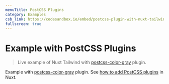 ```yaml
---
menuTitle: PostCSS Plugins
category: Examples
csb_link: https://codesandbox.io/embed/postcss-plugin-with-nuxt-tailwind-gyfo8
fullscreen: true
---
```


<!-- TODO: Replace with another postcss plugin as tailwind supports gray colors natively. -->
# Example with PostCSS Plugins

> Live example of Nuxt Tailwind with [postcss-color-gray](https://github.com/postcss/postcss-color-gray) plugin.

<!-- TODO: update the link to relevant Nuxt 3 documentation -->
Example with [postcss-color-gray](https://github.com/postcss/postcss-color-gray) plugin. See [how to add PostCSS plugins](https://nuxtjs.org/faq/postcss-plugins/) in Nuxt.

<d-code-sandbox :src="csb_link" class="h-[600px]"></d-code-sandbox>
